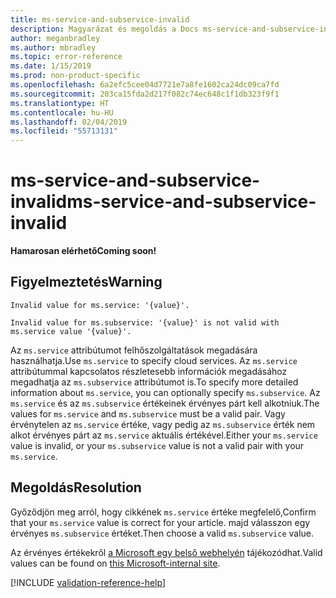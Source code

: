 ```yaml
---
title: ms-service-and-subservice-invalid
description: Magyarázat és megoldás a Docs ms-service-and-subservice-invalid buildelési problémájára
author: meganbradley
ms.author: mbradley
ms.topic: error-reference
ms.date: 1/15/2019
ms.prod: non-product-specific
ms.openlocfilehash: 6a2efc5cee04d7721e7a8fe1602ca24dc09ca7fd
ms.sourcegitcommit: 203ca15fda2d217f082c74ec648c1f1db323f9f1
ms.translationtype: HT
ms.contentlocale: hu-HU
ms.lasthandoff: 02/04/2019
ms.locfileid: "55713131"
---
```

# <a name="ms-service-and-subservice-invalid"></a><span data-ttu-id="7cf61-103">ms-service-and-subservice-invalid</span><span class="sxs-lookup"><span data-stu-id="7cf61-103">ms-service-and-subservice-invalid</span></span>

<span data-ttu-id="7cf61-104">**Hamarosan elérhető**</span><span class="sxs-lookup"><span data-stu-id="7cf61-104">**Coming soon!**</span></span>

## <a name="warning"></a><span data-ttu-id="7cf61-105">Figyelmeztetés</span><span class="sxs-lookup"><span data-stu-id="7cf61-105">Warning</span></span>

`Invalid value for ms.service: '{value}'.`

`Invalid value for ms.subservice: '{value}' is not valid with ms.service value '{value}'.`

<span data-ttu-id="7cf61-106">Az `ms.service` attribútumot felhőszolgáltatások megadására használhatja.</span><span class="sxs-lookup"><span data-stu-id="7cf61-106">Use `ms.service` to specify cloud services.</span></span> <span data-ttu-id="7cf61-107">Az `ms.service` attribútummal kapcsolatos részletesebb információk megadásához megadhatja az `ms.subservice` attribútumot is.</span><span class="sxs-lookup"><span data-stu-id="7cf61-107">To specify more detailed information about `ms.service`, you can optionally specify `ms.subservice`.</span></span> <span data-ttu-id="7cf61-108">Az `ms.service` és az `ms.subservice` értékeinek érvényes párt kell alkotniuk.</span><span class="sxs-lookup"><span data-stu-id="7cf61-108">The values for `ms.service` and `ms.subservice` must be a valid pair.</span></span> <span data-ttu-id="7cf61-109">Vagy érvénytelen az `ms.service` értéke, vagy pedig az `ms.subservice` érték nem alkot érvényes párt az `ms.service` aktuális értékével.</span><span class="sxs-lookup"><span data-stu-id="7cf61-109">Either your `ms.service` value is invalid, or your `ms.subservice` value is not a valid pair with your `ms.service`.</span></span>

## <a name="resolution"></a><span data-ttu-id="7cf61-110">Megoldás</span><span class="sxs-lookup"><span data-stu-id="7cf61-110">Resolution</span></span>

<span data-ttu-id="7cf61-111">Győződjön meg arról, hogy cikkének `ms.service` értéke megfelelő,</span><span class="sxs-lookup"><span data-stu-id="7cf61-111">Confirm that your `ms.service` value is correct for your article.</span></span> <span data-ttu-id="7cf61-112">majd válasszon egy érvényes `ms.subservice` értéket.</span><span class="sxs-lookup"><span data-stu-id="7cf61-112">Then choose a valid `ms.subservice` value.</span></span>

<span data-ttu-id="7cf61-113">Az érvényes értékekről [a Microsoft egy belső webhelyén](https://docsmetadatatool.azurewebsites.net/whitelists) tájékozódhat.</span><span class="sxs-lookup"><span data-stu-id="7cf61-113">Valid values can be found on [this Microsoft-internal site](https://docsmetadatatool.azurewebsites.net/whitelists).</span></span>

<!--make sure to add this file to your includes folder and verify the path-->
[!INCLUDE [validation-reference-help](includes/validation-reference-help.md)]
